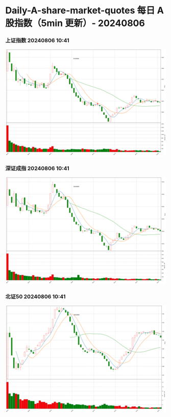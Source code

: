 
# Daily-A-share-market-quotes 每日 A 股指数（5min 更新）- 20240806

### 上证指数 20240806 10:41
![](./fig/2024/8/20240806-sh000001.png)

### 深证成指 20240806 10:41
![](./fig/2024/8/20240806-sz399001.png)

### 北证50 20240806 10:41
![](./fig/2024/8/20240806-bj899050.png)
